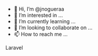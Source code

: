 - 👋 Hi, I’m @jnogueraa
- 👀 I’m interested in ...
- 🌱 I’m currently learning ...
- 💞️ I’m looking to collaborate on ...
- 📫 How to reach me ...

Laravel

<!---
jnogueraa/jnogueraa is a ✨ special ✨ repository because its `README.md` (this file) appears on your GitHub profile.
You can click the Preview link to take a look at your changes.
--->
